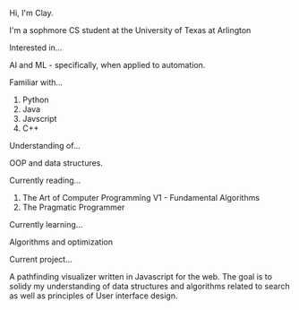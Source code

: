 Hi, I'm Clay.

  I'm a sophmore CS student at the University of Texas at Arlington
  
Interested in...

  AI and ML - specifically, when applied to automation. 

Familiar with... 
 
 1. Python 
 2. Java
 3. Javscript
 4. C++

Understanding of...

  OOP and data structures. 

Currently reading...

  1. The Art of Computer Programming V1 - Fundamental Algorithms
  2. The Pragmatic Programmer

Currently learning...

  Algorithms and optimization

Current project...

  A pathfinding visualizer written in Javascript for the web. 
  The goal is to solidy my understanding of data structures
  and algorithms related to search as well as principles of 
  User interface design.
